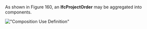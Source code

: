 As shown in Figure 160, an **IfcProjectOrder** may be aggregated into components.

!["Composition Use Definition"](../../../figures/ifcprojectorder-composition.png "Figure 1 &mdash; Project order composition")